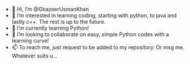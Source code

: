 - 👋 Hi, I’m @GhazeerUsmanKhan
- 👀 I’m interested in learning coding, starting with python, to java and lastly c++. The rest is up to the future.
- 🌱 I’m currently learning Python!
- 💞️ I’m looking to collaborate on easy, simple Python codes with a learning curve!
- 📫 To reach me, just request to be added to my repository. Or msg me. Whatever suits u...
